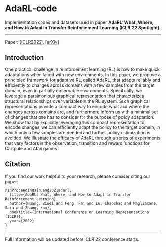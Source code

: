 # AdaRL-code

Implementation codes and datasets used in paper **AdaRL: What, Where, and How to Adapt in Transfer Reinforcement Learning (ICLR'22 Spotlight)**.

---
Paper:
[[ICLR2022]](https://openreview.net/pdf?id=8H5bpVwvt5),
[[arXiv]](https://arxiv.org/abs/2107.02729)



## Introduction

One practical challenge in reinforcement learning (RL) is how to make quick adaptations when faced with new environments. In this paper, we propose a principled framework for adaptive RL, called AdaRL, that adapts reliably and efficiently to changes across domains with a few samples from the target domain, even in partially observable environments. Specifically, we leverage a parsimonious graphical representation that characterizes structural relationships over variables in the RL system. Such graphical representations provide a compact way to encode what and where the changes across domains are, and furthermore inform us with a minimal set of changes that one has to consider for the purpose of policy adaptation. We show that by explicitly leveraging this compact representation to encode changes, we can efficiently adapt the policy to the target domain, in which only a few samples are needed and further policy optimization is avoided. We illustrate the efficacy of AdaRL through a series of experiments that vary factors in the observation, transition and reward functions for Cartpole and Atari games.

## Citation

If you find our work helpful to your research, please consider citing our paper:

```
@InProceedings{huang2021adarl,
  title={AdaRL: What, Where, and How to Adapt in Transfer Reinforcement Learning},
  author={Huang, Biwei and Feng, Fan and Lu, Chaochao and Magliacane, Sara and Zhang, Kun},
  booktitle={International Conference on Learning Representations (ICLR)},
  year={2022}
}
```


---

Full information will be updated before ICLR'22 conference starts.


